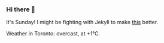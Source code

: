 ### Hi there :wave:

It's Sunday! I might be fighting with Jekyll to make [this](https://swissclubto.github.io) better.

Weather in Toronto: overcast, at +1°C.
